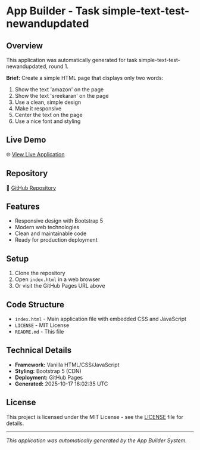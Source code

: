 # App Builder - Task simple-text-test-newandupdated

## Overview
This application was automatically generated for task simple-text-test-newandupdated, round 1.

**Brief:** Create a simple HTML page that displays only two words:

1. Show the text 'amazon' on the page
2. Show the text 'sreekaran' on the page
3. Use a clean, simple design
4. Make it responsive
5. Center the text on the page
6. Use a nice font and styling

## Live Demo
🌐 [View Live Application](https://24f2000010.github.io/app-simple-text-test-newandupdated/)

## Repository
📁 [GitHub Repository](https://github.com/24f2000010/app-simple-text-test-newandupdated)

## Features
- Responsive design with Bootstrap 5
- Modern web technologies
- Clean and maintainable code
- Ready for production deployment

## Setup
1. Clone the repository
2. Open `index.html` in a web browser
3. Or visit the GitHub Pages URL above

## Code Structure
- `index.html` - Main application file with embedded CSS and JavaScript
- `LICENSE` - MIT License
- `README.md` - This file

## Technical Details
- **Framework:** Vanilla HTML/CSS/JavaScript
- **Styling:** Bootstrap 5 (CDN)
- **Deployment:** GitHub Pages
- **Generated:** 2025-10-17 16:02:35 UTC

## License
This project is licensed under the MIT License - see the [LICENSE](LICENSE) file for details.

---
*This application was automatically generated by the App Builder System.*
